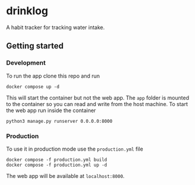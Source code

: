 # drinklog

A habit tracker for tracking water intake.

## Getting started

### Development

To run the app clone this repo and run

```
docker compose up -d
```

This will start the container but not the web app. The `app` folder is mounted to the container so you can read and write from the host machine.
To start the web app run inside the container

```
python3 manage.py runserver 0.0.0.0:8000
```

### Production

To use it in production mode use the `production.yml` file

```
docker compose -f production.yml build
docker compose -f production.yml up -d
```

The web app will be available at `localhost:8000`.
